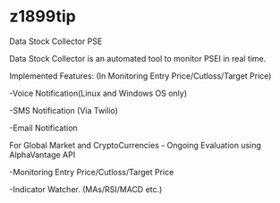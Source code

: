 # z1899tip
Data Stock Collector PSE

Data Stock Collector is an automated tool to monitor PSEI in real time.

Implemented Features: (In Monitoring Entry Price/Cutloss/Target Price)

-Voice Notification(Linux and Windows OS only)

-SMS Notification (Via Twilio)

-Email Notification
  
For Global Market and CryptoCurrencies - Ongoing Evaluation using AlphaVantage API

-Monitoring Entry Price/Cutloss/Target Price

-Indicator Watcher. (MAs/RSI/MACD etc.)
  
  
